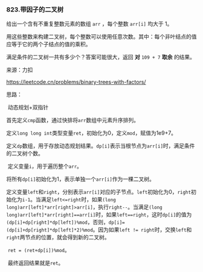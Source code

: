 ### 823.带因子的二叉树

给出一个含有不重复整数元素的数组 `arr` ，每个整数 `arr[i]` 均大于 1。

用这些整数来构建二叉树，每个整数可以使用任意次数。其中：每个非叶结点的值应等于它的两个子结点的值的乘积。

满足条件的二叉树一共有多少个？答案可能很大，返回 **对** `109 + 7` **取余** 的结果。

来源：力扣

https://leetcode.cn/problems/binary-trees-with-factors/



思路：

​		动态规划+双指针

​		首先定义`cmp`函数，通过快排将`arr`数组中元素升序排列。

​		定义`long long int`类型变量`ret`，初始化为0，定义`mod`，赋值为1e9+7。

​		定义`dp`数组，用于存放动态规划结果。`dp[i]`表示当根节点为`arr[i]`时，满足条件的二叉树个数。

​		定义变量`i`，用于遍历整个`arr`。

​		将所有`dp[i]`初始化为1，表示单独一个`arr[i]`作为一棵二叉树。

​		定义变量`left`和`right`，分别表示`arr[i]`对应的子节点。`left`初始化为0，`right`初始化为`i-1`。当满足`left<=right`时，如果`(long long)arr[left]*arr[right]>arr[i]`，执行`right--`。当满足`(long long)arr[left]*arr[right]==arr[i]`时，如果`left==right`，这时`dp[i]`的值为`(dp[i]+dp[right]*dp[left])%mod`，否则，`dp[i]=(dp[i]+dp[right]*dp[left]*2)%mod`。因为如果`left != right`时，交换`left`和`right`两节点的位置，就会得到新的二叉树。

​		`ret = (ret+dp[i])%mod`。

​		最终返回结果就是`ret`。		

​		

​		